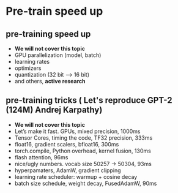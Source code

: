 # Pre-train speed up

## pre-training speed up

- **We will not cover this topic**
- GPU parallelization (model, batch) 
- learning rates
- optimizers
- quantization (32 bit --> 16 bit)
- and others, **active research**


## pre-training tricks ( Let's reproduce GPT-2 (124M) Andrej Karpathy)

- **We will not cover this topic**
- Let’s make it fast. GPUs, mixed precision, 1000ms
- Tensor Cores, timing the code, TF32 precision, 333ms
- float16, gradient scalers, bfloat16, 300ms
- torch.compile, Python overhead, kernel fusion, 130ms
- flash attention, 96ms
- nice/ugly numbers. vocab size 50257 → 50304, 93ms
- hyperpamaters, AdamW, gradient clipping
- learning rate scheduler: warmup + cosine decay
- batch size schedule, weight decay, FusedAdamW, 90ms
